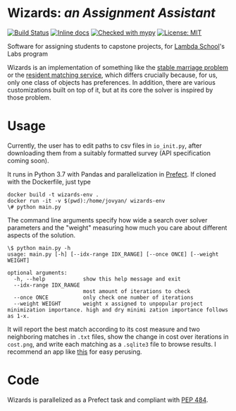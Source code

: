 # Wizards: _an Assignment Assistant_

[![Build Status](https://travis-ci.org/dwyl/esta.svg?branch=master)](https://travis-ci.org/quinn-dougherty/wizards)
[![Inline docs](http://inch-ci.org/github/quinn-dougherty/wizards.svg?branch=master)](http://inch-ci.org/github/quinn-dougherty/wizards)
[![Checked with mypy](http://www.mypy-lang.org/static/mypy_badge.svg)](http://mypy-lang.org/)
[![License:
 MIT](https://img.shields.io/badge/License-MIT-yellow.svg)](https://opensource.org/licenses/MIT)
 
Software for assigning students to capstone projects, for [Lambda School](https://lambdaschool.com/)'s Labs program

Wizards is an implementation of something like the [stable marriage problem](https://en.wikipedia.org/wiki/Stable_marriage_problem) or the
[resident matching service](https://www.carms.ca/), which differs crucially
because, for us, only one class of objects has preferences. In addition, there are
various customizations built on top of it, but at its core the solver is inspired by
those problem.  

# Usage

Currently, the user has to edit paths to csv files in `io_init.py`, after
downloading them from a suitably formatted survey (API specification coming
soon).  

It runs in Python 3.7 with Pandas and parallelization in [Prefect](https://docs.prefect.io/). If cloned with the Dockerfile,
just type

``` shell
docker build -t wizards-env .
docker run -it -v $(pwd):/home/jovyan/ wizards-env
\# python main.py
```

The command line arguments specify how wide a search over solver parameters and
the "weight" measuring how much you care about different aspects of the
solution. 

``` shell
\$ python main.py -h
usage: main.py [-h] [--idx-range IDX_RANGE] [--once ONCE] [--weight WEIGHT]

optional arguments:
  -h, --help            show this help message and exit
  --idx-range IDX_RANGE
                        most amount of iterations to check
  --once ONCE           only check one number of iterations
  --weight WEIGHT       weight x assigned to unpopular project minimization importance. high and dry minimi zation importance follows as 1-x.
```

It will report the best match according to its cost measure and two
neighboring matches in `.txt` files, show the change in cost over iterations in
`cost.png`, and write each matching as a `.sqlite3` file to browse results. I
recommend an app like [this](https://sqlitebrowser.org/) for easy perusing. 

# Code

Wizards is parallelized as a Prefect task and compliant with [PEP
484](https://www.python.org/dev/peps/pep-0484/). 
